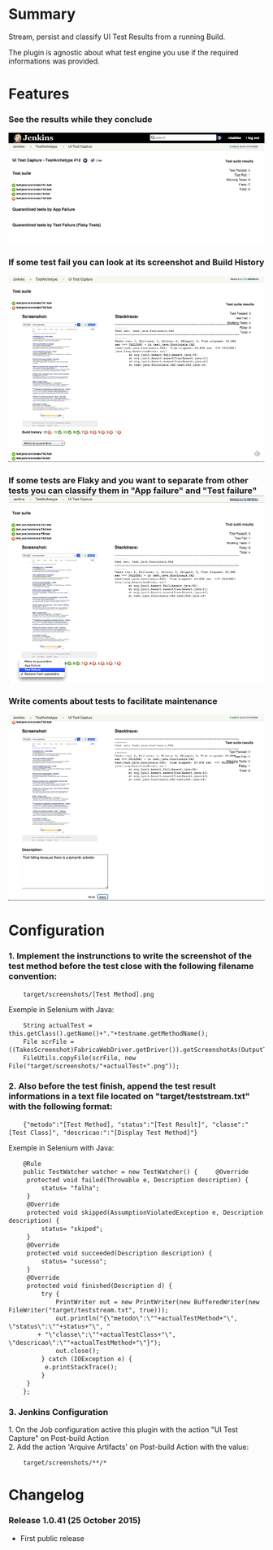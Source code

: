 # Summary

Stream, persist and classify UI Test Results from a running Build.

The plugin is agnostic about what test engine you use if the required
informations was provided.

# Features

### See the results while they conclude

![](docs/images/1.test-results.png)

### If some test fail you can look at its screenshot and Build History

![](docs/images/2.build-history.png)

### If some tests are Flaky and you want to separate from other tests you can classify them in "App failure" and "Test failure" ![](docs/images/3.move-to-quarantined.png)

### Write coments about tests to facilitate maintenance

![](docs/images/4.document-the-failure.png)

# Configuration

### 1. Implement the instrunctions to write the screenshot of the test method before the test close with the following filename convention:

``` syntaxhighlighter-pre
    target/screenshots/[Test Method].png
```

Exemple in Selenium with Java:

``` syntaxhighlighter-pre
    String actualTest = this.getClass().getName()+"."+testname.getMethodName();
    File scrFile = ((TakesScreenshot)FabricaWebDriver.getDriver()).getScreenshotAs(OutputType.FILE);
    FileUtils.copyFile(scrFile, new File("target/screenshots/"+actualTest+".png"));
```

### 2. Also before the test finish, append the test result informations in a text file located on "target/teststream.txt" with the following format:

``` syntaxhighlighter-pre
    {"metodo":"[Test Method], "status":"[Test Result]", "classe":"[Test Class]", "descricao:":"[Display Test Method]"}
```

Exemple in Selenium with Java:

``` syntaxhighlighter-pre
    @Rule
    public TestWatcher watcher = new TestWatcher() {     @Override
     protected void failed(Throwable e, Description description) {
         status= "falha";
     }
     @Override
     protected void skipped(AssumptionViolatedException e, Description description) {
         status= "skiped";
     }
     @Override
     protected void succeeded(Description description) {
         status= "sucesso";
     }
     @Override
     protected void finished(Description d) {
         try {
             PrintWriter out = new PrintWriter(new BufferedWriter(new FileWriter("target/teststream.txt", true)));
             out.println("{\"metodo\":\""+actualTestMethod+"\", \"status\":\""+status+"\", "
        + "\"classe\":\""+actualTestClass+"\", \"descricao\":\""+actualTestMethod+"\"}");
             out.close();
         } catch (IOException e) {
          e.printStackTrace();
         }
     }    
    };
```

### 3. Jenkins Configuration

1\. On the Job configuration active this plugin with the action "UI Test
Capture" on Post-build Action  
2. Add the action 'Arquive Artifacts' on Post-build Action with the
value:

``` syntaxhighlighter-pre
    target/screenshots/**/*
```

# Changelog

### Release 1.0.41 (25 October 2015)

-   First public release
